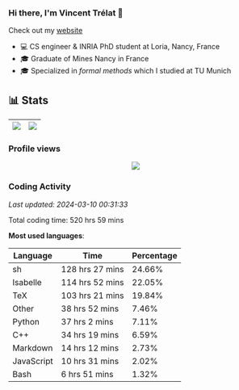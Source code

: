 ### Hi there, I'm Vincent Trélat 👋

Check out my [website](https://vtrelat.github.io)

-   💻 CS engineer & INRIA PhD student at Loria, Nancy, France
-   🎓 Graduate of Mines Nancy in France
-   🎓 Specialized in _formal methods_ which I studied at TU Munich

## 📊 **Stats**

| <img align="center" src="https://readme-stats.clckblog.space/api?username=VTrelat&show_icons=true&include_all_commits=true&theme=tokyonight&hide_border=true" /> | <img align="center" src="https://readme-stats.clckblog.space/api/top-langs/?username=VTrelat&layout=compact&theme=tokyonight&hide_border=true" /> |
| ---------------------------------------------------------------------------------------------------------------------------------------------------------------- | ------------------------------------------------------------------------------------------------------------------------------------------------- |

### Profile views

<p align="center">
 <img src="https://profile-counter.glitch.me/VTrelat/count.svg" />
</p>

<!--automations-->
### Coding Activity
_Last updated: 2024-03-10 00:31:33_

Total coding time: 520 hrs 59 mins

**Most used languages**:

| Language | Time | Percentage |
| ------------- | ------------- | ------------- |
| sh | 128 hrs 27 mins | 24.66% |
| Isabelle | 114 hrs 52 mins | 22.05% |
| TeX | 103 hrs 21 mins | 19.84% |
| Other | 38 hrs 52 mins | 7.46% |
| Python | 37 hrs 2 mins | 7.11% |
| C++ | 34 hrs 19 mins | 6.59% |
| Markdown | 14 hrs 12 mins | 2.73% |
| JavaScript | 10 hrs 31 mins | 2.02% |
| Bash | 6 hrs 51 mins | 1.32% |

